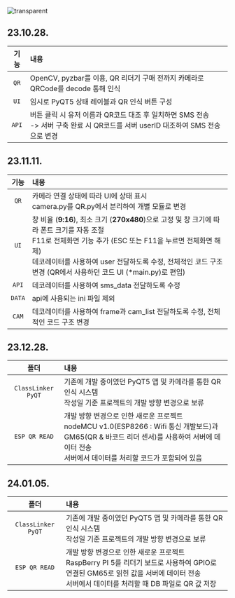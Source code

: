 ![transparent](https://capsule-render.vercel.app/api?type=transparent&fontColor=A991E5&text=CLASS%20LINKER&height=150&fontSize=60&desc=By%20Joffice%20:%20Kim,%20Seo,%20Goe&descAlignY=75&descAlign=60)


## 23.10.28. 
 기능 | 내용 
:--:|:---
`QR` | OpenCV, pyzbar를 이용, QR 리더기 구매 전까지 카메라로 QRCode를 decode 통해 인식 
`UI` | 임시로 PyQT5 상태 레이블과 QR 인식 버튼 구성
`API` | 버튼 클릭 시 유저 이름과 QR코드 대조 후 일치하면 SMS 전송 </br> -> 서버 구축 완료 시 QR코드를 서버 userID 대조하여 SMS 전송으로 변경

## 23.11.11. 
 기능 | 내용 
:--:|:---
`QR` | 카메라 연결 상태에 따라 UI에 상태 표시 </br> camera.py를 QR.py에서 분리하여 개별 모듈로 변경
`UI` | 창 비율 (**9:16**), 최소 크기 (**270x480**)으로 고정 및 창 크기에 따라 폰트 크기를 자동 조절 </br> F11로 전체화면 기능 추가 (ESC 또는 F11을 누르면 전체화면 해제) </br> 데코레이터를 사용하여 user 전달하도록 수정, 전체적인 코드 구조 변경 (QR에서 사용하던 코드 UI (*main.py)로 편입)
`API` | 데코레이터를 사용하여 sms_data 전달하도록 수정
`DATA` | api에 사용되는 ini 파일 제외 
`CAM` | 데코레이터를 사용하여 frame과 cam_list 전달하도록 수정, 전체적인 코드 구조 변경

## 23.12.28.
 폴더 | 내용 
:--:|:---
`ClassLinker PyQT` | 기존에 개발 중이였던 PyQT5 앱 및 카메라를 통한 QR 인식 시스템</br>작성일 기준 프로젝트의 개발 방향 변경으로 보류 
`ESP QR READ` | 개발 방향 변경으로 인한 새로운 프로젝트</br> nodeMCU v1.0(ESP8266 : Wifi 통신 개발보드)과 GM65(QR & 바코드 리더 센서)를 사용하여 서버에 데이터 전송</br>서버에서 데이터를 처리할 코드가 포함되어 있음

## 24.01.05.
 폴더 | 내용 
:--:|:---
`ClassLinker PyQT` | 기존에 개발 중이였던 PyQT5 앱 및 카메라를 통한 QR 인식 시스템</br>작성일 기준 프로젝트의 개발 방향 변경으로 보류 
`ESP QR READ` | 개발 방향 변경으로 인한 새로운 프로젝트</br> RaspBerry PI 5를 리더기 보드로 사용하여 GPIO로 연결된 GM65로 읽힌 값을 서버에 데이터 전송</br>서버에서 데이터를 처리할 때 DB 파일로 QR 값 저장